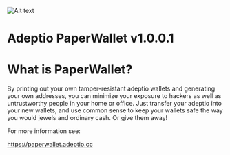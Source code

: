 ![Alt text](https://explorer.adeptio.cc/images/adeptio.png)

# Adeptio PaperWallet v1.0.0.1

# What is PaperWallet?

By printing out your own tamper-resistant adeptio wallets and generating your own addresses, you can minimize your exposure to hackers as well as untrustworthy people in your home or office. Just transfer your adeptio into your new wallets, and use common sense to keep your wallets safe the way you would jewels and ordinary cash. Or give them away!

For more information see:

https://paperwallet.adeptio.cc
